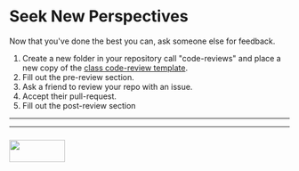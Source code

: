 # Seek New Perspectives

Now that you've done the best you can, ask someone else for feedback.

1. Create a new folder in your repository call "code-reviews" and place a new copy of the [class code-review template](https://github.com/April-2018-Elewa-Academy/code-review-checklist/blob/master/0-first-checklist.md). 
2. Fill out the pre-review section.
3. Ask a friend to review your repo with an issue.
4. Accept their pull-request.
5. Fill out the post-review section

___
___
### <a href="http://elewa.education/blog" target="_blank"><img src="https://user-images.githubusercontent.com/18554853/34921062-506450ae-f97d-11e7-875f-6feeb26ad72d.png" width="100" height="40"/></a>